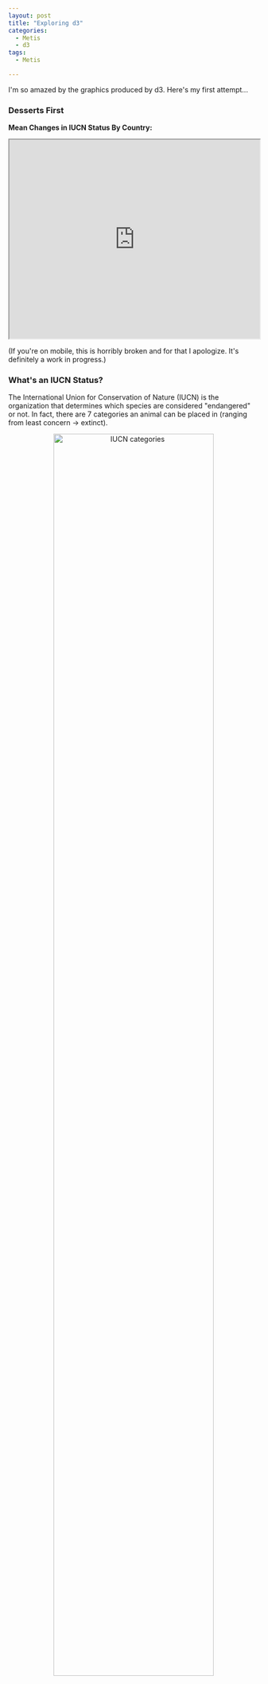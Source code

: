 ```yaml
---
layout: post
title: "Exploring d3"
categories:
  - Metis
  - d3
tags:
  - Metis

---
```

I'm so amazed by the graphics produced by d3. Here's my first attempt...

### Desserts First
**Mean Changes in IUCN Status By Country:**
<iframe src="https://rawgit.com/liltong97/1d5fbba13346bfba0d57733941731bc0/raw/6c09a8f57e6af43b583b45afe943f2e852adc16a/index.html" width="100%" height ="400px" marginwidth="0" marginheight="0" scrolling="no" class="d3_map"></iframe>

(If you're on mobile, this is horribly broken and for that I apologize. It's definitely a work in progress.)

### What's an IUCN Status?
The International Union for Conservation of Nature (IUCN) is the organization that determines which species are considered "endangered" or not. In fact, there are 7 categories an animal can be placed in (ranging from least concern -> extinct). 

<center><img src="https://upload.wikimedia.org/wikipedia/commons/thumb/1/18/Status_iucn3.1.svg/500px-Status_iucn3.1.svg.png" width ='80%' alt="IUCN categories" ></center>

### Where is this data from?
For my next Metis Project I am building a model to predict whether a species has changed in its IUCN status since the last time the species was surveyed. I will also be exploring if the model can predict whether or not the species had improved for the better or worse. 

The subset of species that I am using for my model are either mammals, birds, or reptiles and I only surveyed species that reside in countries that I could also obtain climate and forest area data for. These are the species that are mapped on the d3 map above.

### So what do the numbers mean?
What I call the "Mean IUCN Status Change" is taking the average of how many categories a species has moved for all species in that country. So for species that have declined by two categories (e.g. from near threatened, NT -> endangered, EN), they get a score of +2. For species that have improved by one category (e.g. from near threatened, NT -> least concern, LC), they get a score of -1. Averaging the scores of all the the species in the country gives you the "Mean IUCN Status Change."

Notice that the mean values are all extremely close to 0. The truth is, the majority (~94%) of species that I used for my model did not change at all in status since the last time they were surveyed by the IUCN, meaning they got a score of 0. My modeling steps became an exercise in dealing with skewed/imbalanced data--good practice for sure!

### Conclusions
More blog posts coming up about the modeling steps for this data set and the struggles of putting the d3 map together and displaying it on this page! Stay tuned...



